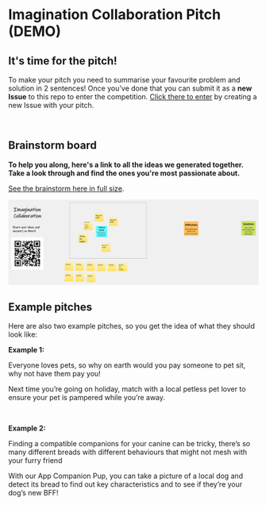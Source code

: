 # Imagination Collaboration Pitch (DEMO)

## It's time for the pitch!

To make your pitch you need to summarise your favourite problem and solution in 2 sentences!
Once you've done that you can submit it as a **new Issue** to this repo to enter the competition. 
[Click there to enter](https://github.com/reneenoble/Imagination-Collaboration-demo/issues) by creating a new Issue with your pitch.

<br>

## Brainstorm board
**To help you along, here's a link to all the ideas we generated together. Take a look through and find the ones you're most passionate about.**

[See the brainstorm here in full size](https://github.com/reneenoble/Imagination-Collaboration-demo/blob/main/Imagination-Collaboration-Demo.png?raw=true).

![Brainstorm of ideas for helping pet owners with technology](Imagination-Collaboration-Demo.png)


## Example pitches
Here are also two example pitches, so you get the idea of what they should look like:

**Example 1:**

Everyone loves pets, so why on earth would you pay someone to pet sit, why not have them pay you! 

Next time you’re going on holiday, match with a local petless pet lover to ensure your pet is pampered while you’re away. 

<br>

**Example 2:**

Finding a compatible companions for your canine can be tricky, there’s so many different breads with different behaviours that might not mesh with your furry friend 

With our App Companion Pup, you can take a picture of a local dog and detect its bread to find out key characteristics and to see if they’re your dog’s new BFF!


